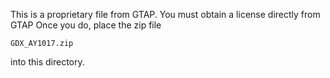 This is a proprietary file from GTAP. You must obtain a license directly from GTAP
Once you do, place the zip file

	GDX_AY1017.zip

into this directory.
